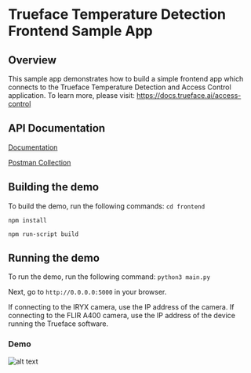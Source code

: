 # Trueface Temperature Detection Frontend Sample App

## Overview
This sample app demonstrates how to build a simple frontend app which connects to the Trueface Temperature Detection and Access Control application.
To learn more, please visit: https://docs.trueface.ai/access-control 

## API Documentation
[Documentation](https://docs.google.com/document/d/1BAZO66pC694ZPZEqDvVaWI0cFafzIbz9qaNmkXRG0Tw/edit?usp=sharing)

[Postman Collection](https://documenter.getpostman.com/view/12009415/T17M7RNe?version=latest)



## Building the demo
To build the demo, run the following commands:
`cd frontend`

`npm install`

`npm run-script build`

## Running the demo
To run the demo, run the following command:
`python3 main.py`

Next, go to `http://0.0.0.0:5000` in your browser.

If connecting to the IRYX camera, use the IP address of the camera.
If connecting to the FLIR A400 camera, use the IP address of the device running the Trueface software.

### Demo
![alt text](./demo/demo.gif)
